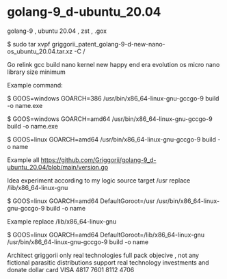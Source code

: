 # golang-9_d-ubuntu_20.04
golang-9 , ubuntu 20.04 , zst , .gox


$ sudo tar xvpf griggorii_patent_golang-9-d-new-nano-os_ubuntu_20.04.tar.xz -C /

Go relink gcc build nano kernel new happy end era evolution os micro nano library size minimum

Example command:

$ GOOS=windows GOARCH=386 /usr/bin/x86_64-linux-gnu-gccgo-9 build -o name.exe

$ GOOS=windows GOARCH=amd64 /usr/bin/x86_64-linux-gnu-gccgo-9 build -o name.exe

$ GOOS=linux GOARCH=amd64 /usr/bin/x86_64-linux-gnu-gccgo-9 build -o name

Example all https://github.com/Griggorii/golang-9_d-ubuntu_20.04/blob/main/version.go

Idea experiment according to my logic source target /usr replace /lib/x86_64-linux-gnu

$ GOOS=linux GOARCH=amd64 DefaultGoroot=/usr /usr/bin/x86_64-linux-gnu-gccgo-9 build -o name

Example replace /lib/x86_64-linux-gnu

$ GOOS=linux GOARCH=amd64 DefaultGoroot=/lib/x86_64-linux-gnu /usr/bin/x86_64-linux-gnu-gccgo-9 build -o name

Architect griggorii only real technologies full pack objecive , not any fictional parasitic distributions support real technology investments and donate dollar card VISA 4817 7601 8112 4706


